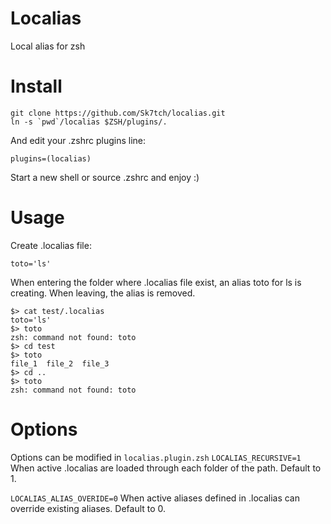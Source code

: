 # Localias
Local alias for zsh

# Install
```
git clone https://github.com/Sk7tch/localias.git
ln -s `pwd`/localias $ZSH/plugins/.
```
And edit your .zshrc plugins line:
```
plugins=(localias)
```
Start a new shell or source .zshrc and enjoy :)

# Usage
Create .localias file:
```
toto='ls'
```
When entering the folder where .localias file exist, an alias toto for ls is creating.
When leaving, the alias is removed.

```
$> cat test/.localias
toto='ls'
$> toto
zsh: command not found: toto
$> cd test
$> toto
file_1  file_2  file_3
$> cd ..
$> toto
zsh: command not found: toto
```

# Options
Options can be modified in ```localias.plugin.zsh```
```LOCALIAS_RECURSIVE=1```
When active .localias are loaded through each folder of the path. Default to 1.

```LOCALIAS_ALIAS_OVERIDE=0```
When active aliases defined in .localias can override existing aliases. Default to 0.

